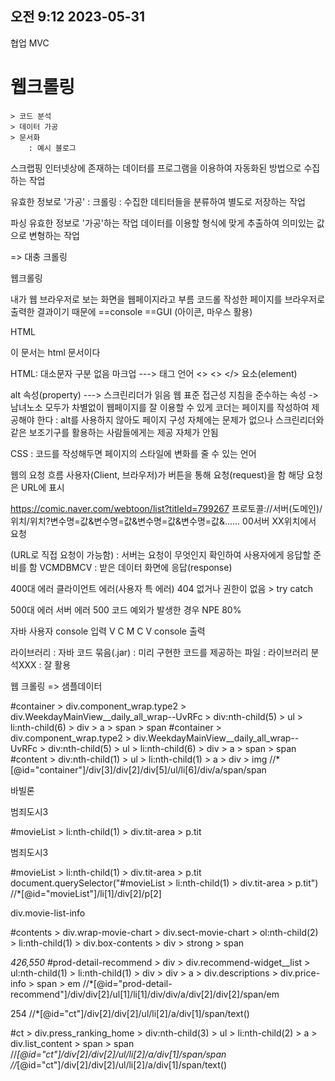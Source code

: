 ## 오전 9:12 2023-05-31

협업
MVC

# 웹크롤링
	> 코드 분석
	> 데이터 가공
	> 문서화
		: 예시 블로그

스크랩핑
	인터넷상에 존재하는 데이터를
	프로그램을 이용하여 자동화된 방법으로
	수집하는 작업

유효한 정보로 '가공'
		: 크롤링
		: 수집한 데티터들을 분류하여 별도로 저장하는 작업

파싱	유효한 정보로 '가공'하는 작업
	데이터를 이용할 형식에 맞게 추출하여
	의미있는 값으로 변형하는 작업

=> 대충 크롤링

웹크롤링

내가 웹 브라우저로 보는 화면을
웹페이지라고 부름
코드롤 작성한 페이지를 브라우저로 출력한 결과이기 때문에
		==console
		==GUI
		(아이콘, 마우스 활용)

HTML
<!DOCTYPE HTML>
이 문서는 html 문서이다

HTML: 대소문자 구분 없음
	마크업 ---> 태그 언어 <>
	<> </>
	요소(element)

alt 속성(property) ---> 스크린리더가 읽음
	웹 표준 접근성 지침을 준수하는 속성
	-> 남녀노소 모두가 차별없이 웹페이지를 잘 이용할 수 있게
	코더는 페이지를 작성하여 제공해야 한다
 : alt를 사용하지 않아도 페이지 구성 자체에는 문제가 없으나
	스크린리더와 같은 보조기구를 활용하는 사람들에게는 제공 자체가 안됨


CSS : 코드를 작성해두면
	페이지의 스타일에 변화를 줄 수 있는 언어

웹의 요청 흐름
사용자(Client, 브라우저)가 버튼을 통해 요청(request)을 함
해당 요청은 URL에 표시

https://comic.naver.com/webtoon/list?titleId=799267
프로토콜://서버(도메인)/위치/위치?변수명=값&변수명=값&변수명=값&변수명=값&......
	00서버 XX위치에서 요청

(URL로 직접 요청이 가능함)
: 서버는 요청이 무엇인지 확인하여 사용자에게 응답할 준비를 함
	VCMDBMCV
: 받은 데이터 화면에 응답(response)

400대 에러
	클라이언트 에러(사용자 특 에러)
	404 없거나 권한이 없음
	> try catch

500대 에러
	서버 에러
	500 코드 예외가 발생한 경우
		NPE 80%


자바 사용자 console 입력
V C M C V console 출력

라이브러리
	: 자바 코드 묶음(.jar)
	: 미리 구현한 코드를 제공하는 파일
	: 라이브러리 분석XXX
	: 잘 활용

웹 크롤링
 => 샘플데이터














	
#container > div.component_wrap.type2 > div.WeekdayMainView__daily_all_wrap--UvRFc > div:nth-child(5) > ul > li:nth-child(6) > div > a > span > span
#container > div.component_wrap.type2 > div.WeekdayMainView__daily_all_wrap--UvRFc > div:nth-child(5) > ul > li:nth-child(6) > div > a > span > span
#content > div:nth-child(1) > ul > li:nth-child(1) > a > div > img
//*[@id="container"]/div[3]/div[2]/div[5]/ul/li[6]/div/a/span/span


<div class="NJU16b">바빌론</div>

<p title="범죄도시3" class="tit">범죄도시3</p>
#movieList > li:nth-child(1) > div.tit-area > p.tit




<p title="범죄도시3" class="tit">범죄도시3</p>

#movieList > li:nth-child(1) > div.tit-area > p.tit
document.querySelector("#movieList > li:nth-child(1) > div.tit-area > p.tit")
//*[@id="movieList"]/li[1]/div[2]/p[2]

div.movie-list-info

#contents > div.wrap-movie-chart > div.sect-movie-chart > ol:nth-child(2) > li:nth-child(1) > div.box-contents > div > strong > span



<em data-v-44509aec="">426,550</em>
#prod-detail-recommend > div > div.recommend-widget__list > ul:nth-child(1) > li:nth-child(1) > div > div > a > div.descriptions > div.price-info > span > em
//*[@id="prod-detail-recommend"]/div/div[2]/ul[1]/li[1]/div/div/a/div[2]/div[2]/span/em



















254
//*[@id="ct"]/div[2]/div[2]/ul/li[2]/a/div[1]/span/text()

#ct > div.press_ranking_home > div:nth-child(3) > ul > li:nth-child(2) > a > div.list_content > span > span
//*[@id="ct"]/div[2]/div[2]/ul/li[2]/a/div[1]/span/span
//*[@id="ct"]/div[2]/div[2]/ul/li[2]/a/div[1]/span/text()











	

